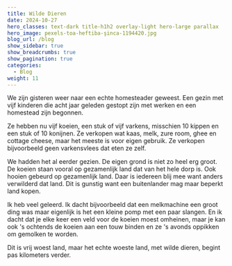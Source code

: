 ```yaml
---
title: Wilde Dieren
date: 2024-10-27
hero_classes: text-dark title-h1h2 overlay-light hero-large parallax
hero_image: pexels-toa-heftiba-şinca-1194420.jpg
blog_url: /blog
show_sidebar: true
show_breadcrumbs: true
show_pagination: true
categories:
  - Blog
weight: 11
---
```

We zijn gisteren weer naar een echte homesteader geweest. Een gezin met vijf kinderen die acht jaar geleden gestopt zijn met werken en een homestead zijn begonnen. 

Ze hebben nu vijf koeien, een stuk of vijf varkens, misschien 10 kippen en een stuk of 10 konijnen. Ze verkopen wat kaas, melk, zure room, ghee en cottage cheese, maar het meeste is voor eigen gebruik. Ze verkopen bijvoorbeeld geen varkensvlees dat eten ze zelf. 

We hadden het al eerder gezien. De eigen grond is niet zo heel erg groot. De koeien staan vooral op gezamenlijk land dat van het hele dorp is. Ook hooien gebeurd op gezamenlijk land. Daar is iedereen blij mee want anders verwilderd dat land. Dit is gunstig want een buitenlander mag maar beperkt land kopen. 

Ik heb veel geleerd. Ik dacht bijvoorbeeld dat een melkmachine een groot ding was maar eigenlijk is het een kleine pomp met een paar slangen. En ik dacht dat je elke keer een veld voor de koeien moest omheinen, maar je kan ook 's ochtends de koeien aan een touw binden en ze 's avonds oppikken om gemolken te worden.

Dit is vrij woest land, maar het echte woeste land, met wilde dieren, begint pas kilometers verder.

